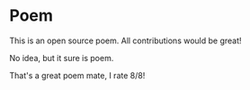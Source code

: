 # Poem
This is an open source poem. All contributions would be great!

No idea, but it sure is poem.

That's a great poem mate, I rate 8/8!

